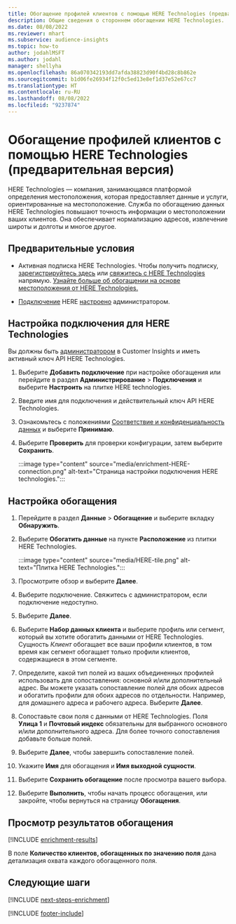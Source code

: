 ```yaml
---
title: Обогащение профилей клиентов с помощью HERE Technologies (предварительная версия)
description: Общие сведения о стороннем обогащении HERE Technologies.
ms.date: 08/08/2022
ms.reviewer: mhart
ms.subservice: audience-insights
ms.topic: how-to
author: jodahlMSFT
ms.author: jodahl
manager: shellyha
ms.openlocfilehash: 86a070342193dd7afda38823d90f4bd28c8b862e
ms.sourcegitcommit: b1d06fe26934f12f0c5ed13e8ef1d37e52e67cc7
ms.translationtype: HT
ms.contentlocale: ru-RU
ms.lasthandoff: 08/08/2022
ms.locfileid: "9237874"
---
```

# <a name="enrich-customer-profiles-with-here-technologies-preview"></a>Обогащение профилей клиентов с помощью HERE Technologies (предварительная версия)

HERE Technologies — компания, занимающаяся платформой определения местоположения, которая предоставляет данные и услуги, ориентированные на местоположение. Служба по обогащению данных HERE Technologies повышают точность информации о местоположении ваших клиентов. Она обеспечивает нормализацию адресов, извлечение широты и долготы и многое другое.

## <a name="prerequisites"></a>Предварительные условия

- Активная подписка HERE Technologies. Чтобы получить подписку, [зарегистрируйтесь здесь](https://developer.here.com/sign-up?utm_medium=referral&utm_source=Microsoft-Dynamics-CI&create=Freemium-Basic) или [свяжитесь с HERE Technologies](https://developer.here.com/help?utm_medium=referral&utm_source=Microsoft-Dynamics-CI#how-can-we-help-you) напрямую. [Узнайте больше об обогащении на основе местоположения от HERE Technologies.](https://developer.here.com/location-enrichment?cid=Dev-MicrosoftDynamics-DB-0-Dev-&utm_source=MicrosoftDynamics&utm_medium=referral&utm_campaign=Online_Dev_ReferralMicrosoft)

- [Подключение](connections.md) HERE [настроено](#configure-the-connection-for-here-technologies) администратором.

## <a name="configure-the-connection-for-here-technologies"></a>Настройка подключения для HERE Technologies

Вы должны быть [администратором](permissions.md#admin) в Customer Insights и иметь активный ключ API HERE Technologies.

1. Выберите **Добавить подключение** при настройке обогащения или перейдите в раздел **Администрирование** > **Подключения** и выберите **Настроить** на плитке HERE technologies.

1. Введите имя для подключения и действительный ключ API HERE Technologies.

1. Ознакомьтесь с положениями [Соответствие и конфиденциальность данных](connections.md#data-privacy-and-compliance) и выберите **Принимаю**.

1. Выберите **Проверить** для проверки конфигурации, затем выберите **Сохранить**.

   :::image type="content" source="media/enrichment-HERE-connection.png" alt-text="Страница настройки подключения HERE technologies.":::

## <a name="configure-the-enrichment"></a>Настройка обогащения

1. Перейдите в раздел **Данные** > **Обогащение** и выберите вкладку **Обнаружить**.

1. Выберите **Обогатить данные** на пункте **Расположение** из плитки HERE Technologies.

   :::image type="content" source="media/HERE-tile.png" alt-text="Плитка HERE Technologies.":::

1. Просмотрите обзор и выберите **Далее**.

1. Выберите подключение. Свяжитесь с администратором, если подключение недоступно.

1. Выберите **Далее**.

1. Выберите **Набор данных клиента** и выберите профиль или сегмент, который вы хотите обогатить данными от HERE Technologies. Сущность *Клиент* обогащает все ваши профили клиентов, в том время как сегмент обогащает только профили клиентов, содержащиеся в этом сегменте.

1. Определите, какой тип полей из ваших объединенных профилей использовать для сопоставления: основной и/или дополнительный адрес. Вы можете указать сопоставление полей для обоих адресов и обогатить профили для обоих адресов по отдельности. Например, для домашнего адреса и рабочего адреса. Выберите **Далее**.

1. Сопоставьте свои поля с данными от HERE Technologies. Поля **Улица 1** и **Почтовый индекс** обязательны для выбранного основного и/или дополнительного адреса. Для более точного сопоставления добавьте больше полей.

1. Выберите **Далее**, чтобы завершить сопоставление полей.

1. Укажите **Имя** для обогащения и **Имя выходной сущности**.

1. Выберите **Сохранить обогащение** после просмотра вашего выбора.

1. Выберите **Выполнить**, чтобы начать процесс обогащения, или закройте, чтобы вернуться на страницу **Обогащения**.

## <a name="view-enrichment-results"></a>Просмотр результатов обогащения

[!INCLUDE [enrichment-results](includes/enrichment-results.md)]

В поле **Количество клиентов, обогащенных по значению поля** дана детализация охвата каждого обогащенного поля.

## <a name="next-steps"></a>Следующие шаги

[!INCLUDE [next-steps-enrichment](includes/next-steps-enrichment.md)]

[!INCLUDE [footer-include](includes/footer-banner.md)]
